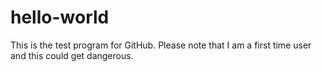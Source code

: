 # hello-world
This is the test program for GitHub. Please note that I am a first time user and this could get dangerous.
